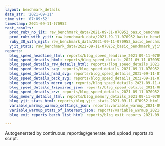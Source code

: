 ```yaml
---
layout: benchmark_details
date_str: '2021-09-11'
time_str: '07:09:52'
timestamp: 2021-09-11-070952
test_results:
  prod_ruby_no_jit: raw_benchmark_data/2021-09-11-070952_basic_benchmark_prod_ruby_no_jit.json
  prod_ruby_with_yjit: raw_benchmark_data/2021-09-11-070952_basic_benchmark_prod_ruby_with_yjit.json
  ruby_30_with_mjit: raw_benchmark_data/2021-09-11-070952_basic_benchmark_ruby_30_with_mjit.json
  yjit_stats: raw_benchmark_data/2021-09-11-070952_basic_benchmark_yjit_stats.json
reports:
  blog_speed_headline_html: reports/blog_speed_headline_2021-09-11-070952.html
  blog_speed_details_html: reports/blog_speed_details_2021-09-11-070952.html
  blog_speed_details_raw_details_html: reports/blog_speed_details_2021-09-11-070952.raw_details.html
  blog_speed_details_svg: reports/blog_speed_details_2021-09-11-070952.svg
  blog_speed_details_head_svg: reports/blog_speed_details_2021-09-11-070952.head.svg
  blog_speed_details_back_svg: reports/blog_speed_details_2021-09-11-070952.back.svg
  blog_speed_details_micro_svg: reports/blog_speed_details_2021-09-11-070952.micro.svg
  blog_speed_details_tripwires_json: reports/blog_speed_details_2021-09-11-070952.tripwires.json
  blog_speed_details_csv: reports/blog_speed_details_2021-09-11-070952.csv
  blog_memory_details_html: reports/blog_memory_details_2021-09-11-070952.html
  blog_yjit_stats_html: reports/blog_yjit_stats_2021-09-11-070952.html
  variable_warmup_warmup_settings_json: reports/variable_warmup_2021-09-11-070952.warmup_settings.json
  variable_warmup_stats_of_interest_json: reports/variable_warmup_2021-09-11-070952.stats_of_interest.json
  blog_exit_reports_bench_list_html: reports/blog_exit_reports_2021-09-11-070952.bench_list.html

---
```

Autogenerated by continuous_reporting/generate_and_upload_reports.rb script.
